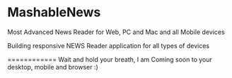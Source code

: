 MashableNews
============

Most Advanced News Reader
for Web, PC and Mac and all Mobile devices

Building responsive NEWS Reader application for all types of devices

============
Wait and hold your breath, I am Coming soon to your desktop, mobile and browser :)
